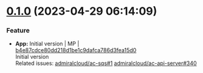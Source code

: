 <a name="0.1.0"></a>
 
# [0.1.0](https://github.com/admiralcloud/ac-sqs/compare/..v0.1.0) (2023-04-29 06:14:09)


### Feature

* **App:** Initial version | MP | [b4e87cdce80dd218d1be1c9dafca786d3fea15d0](https://github.com/admiralcloud/ac-sqs/commit/b4e87cdce80dd218d1be1c9dafca786d3fea15d0)    
Initial version  
Related issues: [admiralcloud/ac-sqs#1](https://github.com/admiralcloud/ac-sqs/issues/1) [admiralcloud/ac-api-server#340](https://github.com/admiralcloud/ac-api-server/issues/340)
